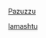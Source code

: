 
[Pazuzzu](obsidian://open?vault=Appalachen-Notes&file=Entities%2FPazuzzu)

[Iamashtu](obsidian://open?vault=Appalachen-Notes&file=Entities%2FIamashtu)

